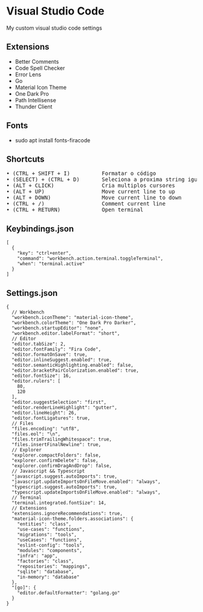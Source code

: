 # Visual Studio Code
My custom visual studio code settings

## Extensions
* Better Comments
* Code Spell Checker
* Error Lens
* Go
* Material Icon Theme
* One Dark Pro
* Path Intellisense
* Thunder Client

## Fonts
* sudo apt install fonts-firacode

## Shortcuts
<pre>
• (CTRL + SHIFT + I)          Formatar o código
• (SELECT) + (CTRL + D)       Seleciona a proxima string igual que for localizada
• (ALT + CLICK)               Cria multiplos cursores
• (ALT + UP)                  Move current line to up
• (ALT + DOWN)                Move current line to down
• (CTRL + /)                  Comment current line
• (CTRL + RETURN)             Open terminal
</pre>
## Keybindings.json
```
[
  {
    "key": "ctrl+enter",
    "command": "workbench.action.terminal.toggleTerminal",
    "when": "terminal.active"
  }
]
```

## Settings.json
```
{
  // Workbench
  "workbench.iconTheme": "material-icon-theme",
  "workbench.colorTheme": "One Dark Pro Darker",
  "workbench.startupEditor": "none",
  "workbench.editor.labelFormat": "short",
  // Editor
  "editor.tabSize": 2,
  "editor.fontFamily": "Fira Code",
  "editor.formatOnSave": true,
  "editor.inlineSuggest.enabled": true,
  "editor.semanticHighlighting.enabled": false,
  "editor.bracketPairColorization.enabled": true,
  "editor.fontSize": 16,
  "editor.rulers": [
    80,
    120
  ],
  "editor.suggestSelection": "first",
  "editor.renderLineHighlight": "gutter",
  "editor.lineHeight": 26,
  "editor.fontLigatures": true,
  // Files
  "files.encoding": "utf8",
  "files.eol": "\n",
  "files.trimTrailingWhitespace": true,
  "files.insertFinalNewline": true,
  // Explorer
  "explorer.compactFolders": false,
  "explorer.confirmDelete": false,
  "explorer.confirmDragAndDrop": false,
  // Javascript && Typescript
  "javascript.suggest.autoImports": true,
  "javascript.updateImportsOnFileMove.enabled": "always",
  "typescript.suggest.autoImports": true,
  "typescript.updateImportsOnFileMove.enabled": "always",
  // Terminal
  "terminal.integrated.fontSize": 14,
  // Extensions
  "extensions.ignoreRecommendations": true,
  "material-icon-theme.folders.associations": {
    "entities": "class",
    "use-cases": "functions",
    "migrations": "tools",
    "useCases": "functions",
    "eslint-config": "tools",
    "modules": "components",
    "infra": "app",
    "factories": "class",
    "repositories": "mappings",
    "sqlite": "database",
    "in-memory": "database"
  },
  "[go]": {
    "editor.defaultFormatter": "golang.go"
  }
}
```
